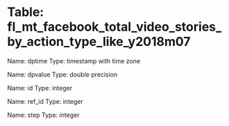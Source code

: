 Table: fl_mt_facebook_total_video_stories_by_action_type_like_y2018m07
======================================================================

Name: dptime
Type: timestamp with time zone

Name: dpvalue
Type: double precision

Name: id
Type: integer

Name: ref_id
Type: integer

Name: step
Type: integer

